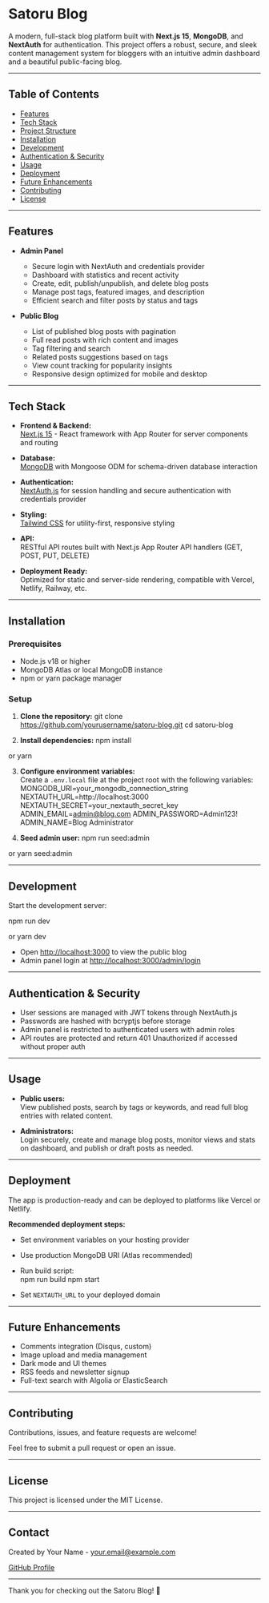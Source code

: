 # Satoru Blog


A modern, full-stack blog platform built with **Next.js 15**, **MongoDB**, and **NextAuth** for authentication. This project offers a robust, secure, and sleek content management system for bloggers with an intuitive admin dashboard and a beautiful public-facing blog.

---

## Table of Contents

- [Features](#features)
- [Tech Stack](#tech-stack)
- [Project Structure](#project-structure)
- [Installation](#installation)
- [Development](#development)
- [Authentication & Security](#authentication--security)
- [Usage](#usage)
- [Deployment](#deployment)
- [Future Enhancements](#future-enhancements)
- [Contributing](#contributing)
- [License](#license)

---

## Features

- **Admin Panel**
  - Secure login with NextAuth and credentials provider
  - Dashboard with statistics and recent activity
  - Create, edit, publish/unpublish, and delete blog posts
  - Manage post tags, featured images, and description
  - Efficient search and filter posts by status and tags

- **Public Blog**
  - List of published blog posts with pagination
  - Full read posts with rich content and images
  - Tag filtering and search
  - Related posts suggestions based on tags
  - View count tracking for popularity insights
  - Responsive design optimized for mobile and desktop

---

## Tech Stack

- **Frontend & Backend:**  
  [Next.js 15](https://nextjs.org/) - React framework with App Router for server components and routing

- **Database:**  
  [MongoDB](https://www.mongodb.com/) with Mongoose ODM for schema-driven database interaction

- **Authentication:**  
  [NextAuth.js](https://next-auth.js.org/) for session handling and secure authentication with credentials provider

- **Styling:**  
  [Tailwind CSS](https://tailwindcss.com/) for utility-first, responsive styling  

- **API:**  
  RESTful API routes built with Next.js App Router API handlers (GET, POST, PUT, DELETE)

- **Deployment Ready:**  
  Optimized for static and server-side rendering, compatible with Vercel, Netlify, Railway, etc.

---

## Installation

### Prerequisites

- Node.js v18 or higher
- MongoDB Atlas or local MongoDB instance
- npm or yarn package manager

### Setup

1. **Clone the repository:**
git clone https://github.com/yourusername/satoru-blog.git
cd satoru-blog



2. **Install dependencies:**
npm install

or
yarn



3. **Configure environment variables:**  
Create a `.env.local` file at the project root with the following variables:
MONGODB_URI=your_mongodb_connection_string
NEXTAUTH_URL=http://localhost:3000
NEXTAUTH_SECRET=your_nextauth_secret_key
ADMIN_EMAIL=admin@blog.com
ADMIN_PASSWORD=Admin123!
ADMIN_NAME=Blog Administrator



4. **Seed admin user:**
npm run seed:admin

or
yarn seed:admin



---

## Development

Start the development server:

npm run dev

or
yarn dev



- Open [http://localhost:3000](http://localhost:3000) to view the public blog
- Admin panel login at [http://localhost:3000/admin/login](http://localhost:3000/admin/login)

---

## Authentication & Security

- User sessions are managed with JWT tokens through NextAuth.js
- Passwords are hashed with bcryptjs before storage
- Admin panel is restricted to authenticated users with admin roles
- API routes are protected and return 401 Unauthorized if accessed without proper auth

---

## Usage

- **Public users:**  
  View published posts, search by tags or keywords, and read full blog entries with related content.

- **Administrators:**  
  Login securely, create and manage blog posts, monitor views and stats on dashboard, and publish or draft posts as needed.

---

## Deployment

The app is production-ready and can be deployed to platforms like Vercel or Netlify.

**Recommended deployment steps:**

- Set environment variables on your hosting provider
- Use production MongoDB URI (Atlas recommended)
- Run build script:  
npm run build
npm start


- Set `NEXTAUTH_URL` to your deployed domain

---

## Future Enhancements

- Comments integration (Disqus, custom)
- Image upload and media management
- Dark mode and UI themes
- RSS feeds and newsletter signup
- Full-text search with Algolia or ElasticSearch

---

## Contributing

Contributions, issues, and feature requests are welcome!

Feel free to submit a pull request or open an issue.

---

## License

This project is licensed under the MIT License.

---

## Contact

Created by Your Name - [your.email@example.com](mailto:your.email@example.com)

[GitHub Profile](https://github.com/yourusername)

---

Thank you for checking out the Satoru Blog! 🚀
